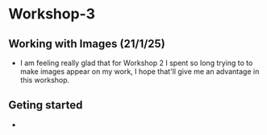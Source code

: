 # Workshop-3

## Working with Images (21/1/25)
- I am feeling really glad that for Workshop 2 I spent so long trying to to make images appear on my work, I hope that'll give me an advantage in this workshop.

## Geting started
- 
